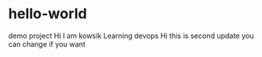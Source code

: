 # hello-world
demo project
Hi I am kowsik
Learning devops
Hi this is second update
you can change if you want
